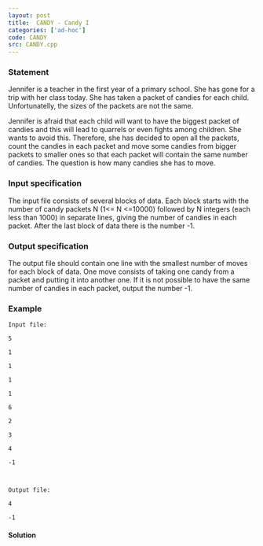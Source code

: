 ```yaml
---
layout: post
title:  CANDY - Candy I
categories: ['ad-hoc']
code: CANDY
src: CANDY.cpp
---
```


### **Statement**

Jennifer is a teacher in the first year of a primary school. She has gone for
a trip with her class today. She has taken a packet of candies for each child.
Unfortunatelly, the sizes of the packets are not the same.

Jennifer is afraid that each child will want to have the biggest packet of
candies and this will lead to quarrels or even fights among children. She
wants to avoid this. Therefore, she has decided to open all the packets, count
the candies in each packet and move some candies from bigger packets to
smaller ones so that each packet will contain the same number of candies. The
question is how many candies she has to move.

### Input specification

The input file consists of several blocks of data. Each block starts with the
number of candy packets N (1<= N <=10000) followed by N integers
(each less than 1000) in separate lines, giving the number of candies in each
packet. After the last block of data there is the number -1.

### Output specification

The output file should contain one line with the smallest number of moves for
each block of data. One move consists of taking one candy from a packet and
putting it into another one. If it is not possible to have the same number of
candies in each packet, output the number -1.

### Example

    
    
    Input file:
    5
    1
    1
    1
    1
    6
    2
    3
    4
    -1
    
    Output file:
    4
    -1
    



#### **Solution**



